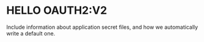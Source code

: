 # HELLO OAUTH2:V2


Include information about application secret files, and how we automatically write a default one.